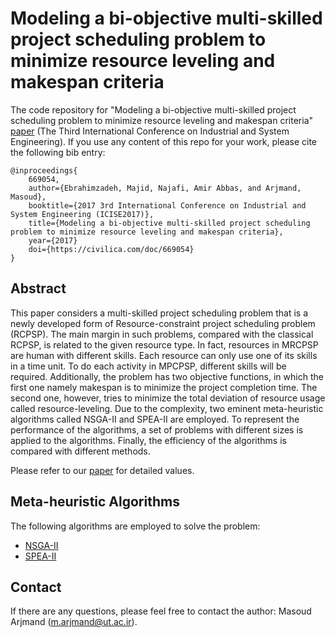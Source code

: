 # Modeling a bi-objective multi-skilled project scheduling problem to minimize resource leveling and makespan criteria

The code repository for "Modeling a bi-objective multi-skilled project scheduling problem to minimize resource leveling and makespan criteria" [paper](https://civilica.com/doc/669054/) (The Third International Conference on Industrial and System Engineering). If you use any content of this repo for your work, please cite the following bib entry:
  
    @inproceedings{
        669054,
        author={Ebrahimzadeh, Majid, Najafi, Amir Abbas, and Arjmand, Masoud},
        booktitle={2017 3rd International Conference on Industrial and System Engineering (ICISE2017)}, 
        title={Modeling a bi-objective multi-skilled project scheduling problem to minimize resource leveling and makespan criteria}, 
        year={2017}
        doi={https://civilica.com/doc/669054}
    }

## Abstract

This paper considers a multi-skilled project scheduling problem that is a newly developed form of Resource-constraint project scheduling problem (RCPSP). The main margin in such problems, compared with the classical RCPSP, is related to the given resource type. In fact, resources in MRCPSP are human with different skills. Each resource can only use one of its skills in a time unit. To do each activity in MPCPSP, different skills will be required. Additionally, the problem has two objective functions, in which the first one namely makespan is to minimize the project completion time. The second one, however, tries to minimize the total deviation of resource usage called resource-leveling. Due to the complexity, two eminent meta-heuristic algorithms called NSGA-II and SPEA-II are employed. To represent the performance of the algorithms, a set of problems with different sizes is applied to the algorithms. Finally, the efficiency of the algorithms is compared with different methods.

Please refer to our [paper](https://civilica.com/doc/669054/) for detailed values.


## Meta-heuristic Algorithms

The following algorithms are employed to solve the problem:

- [NSGA-II](https://ieeexplore.ieee.org/document/996017)
- [SPEA-II](https://neo.lcc.uma.es/emoo/zitzler01.ps.gz)

## Contact 
If there are any questions, please feel free to contact the author: Masoud Arjmand (m.arjmand@ut.ac.ir). 

